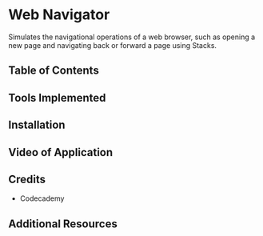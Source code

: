 # Web Navigator
Simulates the navigational operations of a web browser, such as opening a new page and navigating back or forward a page using Stacks.

## Table of Contents

## Tools Implemented

## Installation

## Video of Application

## Credits
* Codecademy

## Additional Resources